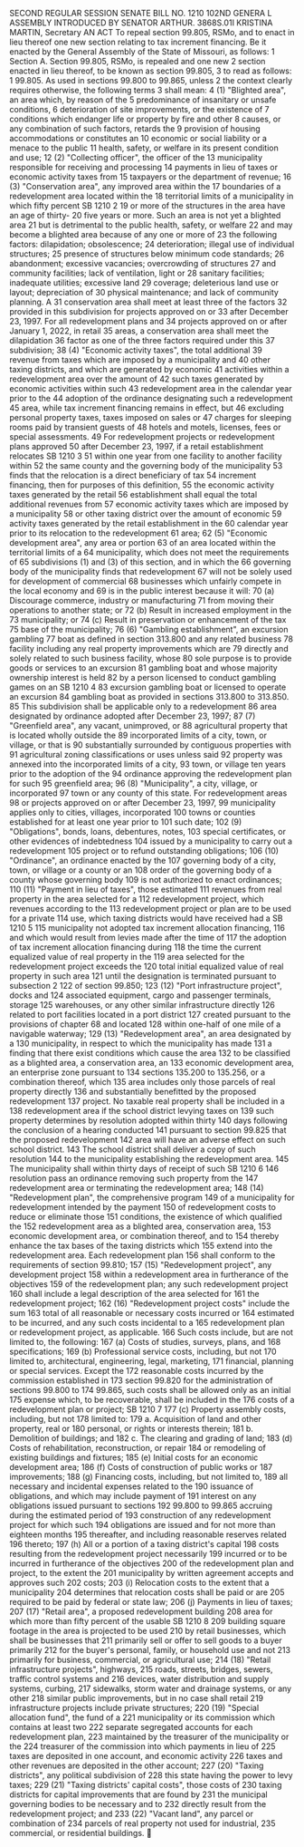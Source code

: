 SECOND REGULAR SESSION
SENATE BILL NO. 1210
102ND GENERA L ASSEMBLY
INTRODUCED BY SENATOR ARTHUR.
3868S.01I KRISTINA MARTIN, Secretary
AN ACT
To repeal section 99.805, RSMo, and to enact in lieu thereof one new section relating to tax
increment financing.
Be it enacted by the General Assembly of the State of Missouri, as follows:
1 Section A. Section 99.805, RSMo, is repealed and one new
2 section enacted in lieu thereof, to be known as section 99.805,
3 to read as follows:
1 99.805. As used in sections 99.800 to 99.865, unless
2 the context clearly requires otherwise, the following terms
3 shall mean:
4 (1) "Blighted area", an area which, by reason of the
5 predominance of insanitary or unsafe conditions,
6 deterioration of site improvements, or the existence of
7 conditions which endanger life or property by fire and other
8 causes, or any combination of such factors, retards the
9 provision of housing accommodations or constitutes an
10 economic or social liability or a menace to the public
11 health, safety, or welfare in its present condition and use;
12 (2) "Collecting officer", the officer of the
13 municipality responsible for receiving and processing
14 payments in lieu of taxes or economic activity taxes from
15 taxpayers or the department of revenue;
16 (3) "Conservation area", any improved area within the
17 boundaries of a redevelopment area located within the
18 territorial limits of a municipality in which fifty percent
SB 1210 2
19 or more of the structures in the area have an age of thirty-
20 five years or more. Such an area is not yet a blighted area
21 but is detrimental to the public health, safety, or welfare
22 and may become a blighted area because of any one or more of
23 the following factors: dilapidation; obsolescence;
24 deterioration; illegal use of individual structures;
25 presence of structures below minimum code standards;
26 abandonment; excessive vacancies; overcrowding of structures
27 and community facilities; lack of ventilation, light or
28 sanitary facilities; inadequate utilities; excessive land
29 coverage; deleterious land use or layout; depreciation of
30 physical maintenance; and lack of community planning. A
31 conservation area shall meet at least three of the factors
32 provided in this subdivision for projects approved on or
33 after December 23, 1997. For all redevelopment plans and
34 projects approved on or after January 1, 2022, in retail
35 areas, a conservation area shall meet the dilapidation
36 factor as one of the three factors required under this
37 subdivision;
38 (4) "Economic activity taxes", the total additional
39 revenue from taxes which are imposed by a municipality and
40 other taxing districts, and which are generated by economic
41 activities within a redevelopment area over the amount of
42 such taxes generated by economic activities within such
43 redevelopment area in the calendar year prior to the
44 adoption of the ordinance designating such a redevelopment
45 area, while tax increment financing remains in effect, but
46 excluding personal property taxes, taxes imposed on sales or
47 charges for sleeping rooms paid by transient guests of
48 hotels and motels, licenses, fees or special assessments.
49 For redevelopment projects or redevelopment plans approved
50 after December 23, 1997, if a retail establishment relocates
SB 1210 3
51 within one year from one facility to another facility within
52 the same county and the governing body of the municipality
53 finds that the relocation is a direct beneficiary of tax
54 increment financing, then for purposes of this definition,
55 the economic activity taxes generated by the retail
56 establishment shall equal the total additional revenues from
57 economic activity taxes which are imposed by a municipality
58 or other taxing district over the amount of economic
59 activity taxes generated by the retail establishment in the
60 calendar year prior to its relocation to the redevelopment
61 area;
62 (5) "Economic development area", any area or portion
63 of an area located within the territorial limits of a
64 municipality, which does not meet the requirements of
65 subdivisions (1) and (3) of this section, and in which the
66 governing body of the municipality finds that redevelopment
67 will not be solely used for development of commercial
68 businesses which unfairly compete in the local economy and
69 is in the public interest because it will:
70 (a) Discourage commerce, industry or manufacturing
71 from moving their operations to another state; or
72 (b) Result in increased employment in the
73 municipality; or
74 (c) Result in preservation or enhancement of the tax
75 base of the municipality;
76 (6) "Gambling establishment", an excursion gambling
77 boat as defined in section 313.800 and any related business
78 facility including any real property improvements which are
79 directly and solely related to such business facility, whose
80 sole purpose is to provide goods or services to an excursion
81 gambling boat and whose majority ownership interest is held
82 by a person licensed to conduct gambling games on an
SB 1210 4
83 excursion gambling boat or licensed to operate an excursion
84 gambling boat as provided in sections 313.800 to 313.850.
85 This subdivision shall be applicable only to a redevelopment
86 area designated by ordinance adopted after December 23, 1997;
87 (7) "Greenfield area", any vacant, unimproved, or
88 agricultural property that is located wholly outside the
89 incorporated limits of a city, town, or village, or that is
90 substantially surrounded by contiguous properties with
91 agricultural zoning classifications or uses unless said
92 property was annexed into the incorporated limits of a city,
93 town, or village ten years prior to the adoption of the
94 ordinance approving the redevelopment plan for such
95 greenfield area;
96 (8) "Municipality", a city, village, or incorporated
97 town or any county of this state. For redevelopment areas
98 or projects approved on or after December 23, 1997,
99 municipality applies only to cities, villages, incorporated
100 towns or counties established for at least one year prior to
101 such date;
102 (9) "Obligations", bonds, loans, debentures, notes,
103 special certificates, or other evidences of indebtedness
104 issued by a municipality to carry out a redevelopment
105 project or to refund outstanding obligations;
106 (10) "Ordinance", an ordinance enacted by the
107 governing body of a city, town, or village or a county or an
108 order of the governing body of a county whose governing body
109 is not authorized to enact ordinances;
110 (11) "Payment in lieu of taxes", those estimated
111 revenues from real property in the area selected for a
112 redevelopment project, which revenues according to the
113 redevelopment project or plan are to be used for a private
114 use, which taxing districts would have received had a
SB 1210 5
115 municipality not adopted tax increment allocation financing,
116 and which would result from levies made after the time of
117 the adoption of tax increment allocation financing during
118 the time the current equalized value of real property in the
119 area selected for the redevelopment project exceeds the
120 total initial equalized value of real property in such area
121 until the designation is terminated pursuant to subsection 2
122 of section 99.850;
123 (12) "Port infrastructure project", docks and
124 associated equipment, cargo and passenger terminals, storage
125 warehouses, or any other similar infrastructure directly
126 related to port facilities located in a port district
127 created pursuant to the provisions of chapter 68 and located
128 within one-half of one mile of a navigable waterway;
129 (13) "Redevelopment area", an area designated by a
130 municipality, in respect to which the municipality has made
131 a finding that there exist conditions which cause the area
132 to be classified as a blighted area, a conservation area, an
133 economic development area, an enterprise zone pursuant to
134 sections 135.200 to 135.256, or a combination thereof, which
135 area includes only those parcels of real property directly
136 and substantially benefitted by the proposed redevelopment
137 project. No taxable real property shall be included in a
138 redevelopment area if the school district levying taxes on
139 such property determines by resolution adopted within thirty
140 days following the conclusion of a hearing conducted
141 pursuant to section 99.825 that the proposed redevelopment
142 area will have an adverse effect on such school district.
143 The school district shall deliver a copy of such resolution
144 to the municipality establishing the redevelopment area.
145 The municipality shall within thirty days of receipt of such
SB 1210 6
146 resolution pass an ordinance removing such property from the
147 redevelopment area or terminating the redevelopment area;
148 (14) "Redevelopment plan", the comprehensive program
149 of a municipality for redevelopment intended by the payment
150 of redevelopment costs to reduce or eliminate those
151 conditions, the existence of which qualified the
152 redevelopment area as a blighted area, conservation area,
153 economic development area, or combination thereof, and to
154 thereby enhance the tax bases of the taxing districts which
155 extend into the redevelopment area. Each redevelopment plan
156 shall conform to the requirements of section 99.810;
157 (15) "Redevelopment project", any development project
158 within a redevelopment area in furtherance of the objectives
159 of the redevelopment plan; any such redevelopment project
160 shall include a legal description of the area selected for
161 the redevelopment project;
162 (16) "Redevelopment project costs" include the sum
163 total of all reasonable or necessary costs incurred or
164 estimated to be incurred, and any such costs incidental to a
165 redevelopment plan or redevelopment project, as applicable.
166 Such costs include, but are not limited to, the following:
167 (a) Costs of studies, surveys, plans, and
168 specifications;
169 (b) Professional service costs, including, but not
170 limited to, architectural, engineering, legal, marketing,
171 financial, planning or special services. Except the
172 reasonable costs incurred by the commission established in
173 section 99.820 for the administration of sections 99.800 to
174 99.865, such costs shall be allowed only as an initial
175 expense which, to be recoverable, shall be included in the
176 costs of a redevelopment plan or project;
SB 1210 7
177 (c) Property assembly costs, including, but not
178 limited to:
179 a. Acquisition of land and other property, real or
180 personal, or rights or interests therein;
181 b. Demolition of buildings; and
182 c. The clearing and grading of land;
183 (d) Costs of rehabilitation, reconstruction, or repair
184 or remodeling of existing buildings and fixtures;
185 (e) Initial costs for an economic development area;
186 (f) Costs of construction of public works or
187 improvements;
188 (g) Financing costs, including, but not limited to,
189 all necessary and incidental expenses related to the
190 issuance of obligations, and which may include payment of
191 interest on any obligations issued pursuant to sections
192 99.800 to 99.865 accruing during the estimated period of
193 construction of any redevelopment project for which such
194 obligations are issued and for not more than eighteen months
195 thereafter, and including reasonable reserves related
196 thereto;
197 (h) All or a portion of a taxing district's capital
198 costs resulting from the redevelopment project necessarily
199 incurred or to be incurred in furtherance of the objectives
200 of the redevelopment plan and project, to the extent the
201 municipality by written agreement accepts and approves such
202 costs;
203 (i) Relocation costs to the extent that a municipality
204 determines that relocation costs shall be paid or are
205 required to be paid by federal or state law;
206 (j) Payments in lieu of taxes;
207 (17) "Retail area", a proposed redevelopment building
208 area for which more than fifty percent of the usable
SB 1210 8
209 building square footage in the area is projected to be used
210 by retail businesses, which shall be businesses that
211 primarily sell or offer to sell goods to a buyer primarily
212 for the buyer's personal, family, or household use and not
213 primarily for business, commercial, or agricultural use;
214 (18) "Retail infrastructure projects", highways,
215 roads, streets, bridges, sewers, traffic control systems and
216 devices, water distribution and supply systems, curbing,
217 sidewalks, storm water and drainage systems, or any other
218 similar public improvements, but in no case shall retail
219 infrastructure projects include private structures;
220 (19) "Special allocation fund", the fund of a
221 municipality or its commission which contains at least two
222 separate segregated accounts for each redevelopment plan,
223 maintained by the treasurer of the municipality or the
224 treasurer of the commission into which payments in lieu of
225 taxes are deposited in one account, and economic activity
226 taxes and other revenues are deposited in the other account;
227 (20) "Taxing districts", any political subdivision of
228 this state having the power to levy taxes;
229 (21) "Taxing districts' capital costs", those costs of
230 taxing districts for capital improvements that are found by
231 the municipal governing bodies to be necessary and to
232 directly result from the redevelopment project; and
233 (22) "Vacant land", any parcel or combination of
234 parcels of real property not used for industrial,
235 commercial, or residential buildings.
